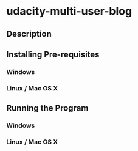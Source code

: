 # udacity-multi-user-blog

## Description

## Installing Pre-requisites

### Windows

### Linux / Mac OS X

## Running the Program

### Windows

### Linux / Mac OS X
